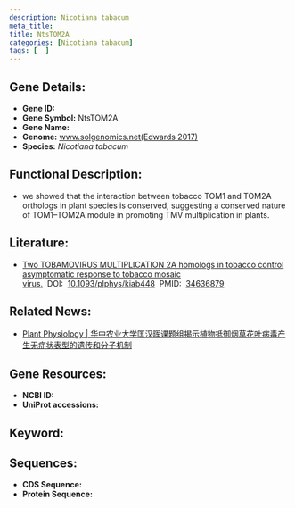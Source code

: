 ```yaml
---
description: Nicotiana tabacum
meta_title:
title: NtsTOM2A
categories: [Nicotiana tabacum]
tags: [  ]
---
```


## Gene Details:
- **Gene ID:**	[]()
- **Gene Symbol:** NtsTOM2A
- **Gene Name:** 
- **Genome:** [www.solgenomics.net(Edwards 2017)]()
- **Species:** *Nicotiana tabacum*

## Functional Description:
   - we showed that the interaction between tobacco TOM1 and TOM2A orthologs in plant species is conserved, suggesting a conserved nature of TOM1–TOM2A module in promoting TMV multiplication in plants.

## Literature:
   - [Two TOBAMOVIRUS MULTIPLICATION 2A homologs in tobacco control asymptomatic response to tobacco mosaic virus.]( https://academic.oup.com/plphys/article/187/4/2674/6373380?login=false)&nbsp;&nbsp;DOI:&nbsp;&nbsp;[10.1093/plphys/kiab448](https://academic.oup.com/plphys/article/187/4/2674/6373380?login=false)&nbsp;&nbsp;PMID:&nbsp;&nbsp;[34636879](https://pubmed.ncbi.nlm.nih.gov/34636879/)

## Related News:
   - [Plant Physiology | 华中农业大学匡汉晖课题组揭示植物抵御烟草花叶病毒产生无症状表型的遗传和分子机制](https://mp.weixin.qq.com/s?__biz=Mzg3MDEwNDEyMg==&mid=2247517943&idx=2&sn=dd95964a1afecf88a9e2dda988e349b8&chksm=ce902ba2f9e7a2b4afb4d5741a0bebfb59456f5880d36a018245a603d78cf3dea7787560e101&scene=27#wechat_redirect)

## Gene Resources:
- **NCBI ID:** [](https://www.ncbi.nlm.nih.gov/gene/?term=)
- **UniProt accessions:** [](https://www.uniprot.org/uniprotkb//entry)

## Keyword:


## Sequences:
- **CDS Sequence:**
- **Protein Sequence:**
